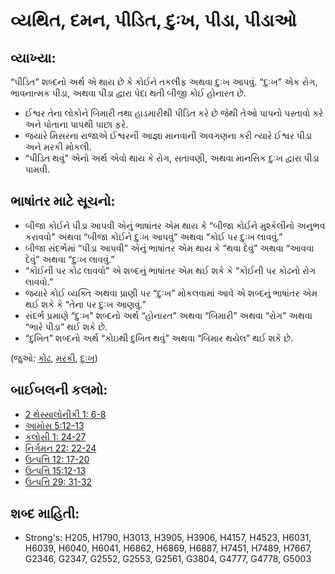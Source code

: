 # વ્યથિત, દમન, પીડિત, દુઃખ, પીડા, પીડાઓ 

## વ્યાખ્યા: 

“પીડિત” શબ્દનો અર્થ એ થાય છે કે કોઈને તકલીફ અથવા દુઃખ આપવું.
“દુઃખ” એક રોગ, ભાવનાત્મક પીડા, અથવા પીડા દ્વારા પેદા થતી બીજી કોઈ હોનારત છે.

* ઈશ્વર તેના લોકોને બિમારી તથા હાડમારીથી પીડિત કરે છે જેથી તેઓ પાપનો પસ્તાવો કરે અને પોતાના પાપથી પાછા ફરે.
* જયારે મિસરના રાજાએ ઈશ્વરની આજ્ઞા માનવાની અવગણના કરી ત્યારે ઈશ્વર પીડા અને મરકી મોકલી.
* “પીડિત થવું” એનો અર્થ એવો થાય કે રોગ, સતાવણી, અથવા માનસિક દુઃખ દ્વારા પીડા પામવી.

## ભાષાંતર માટે સૂચનો: 

* બીજા કોઈને પીડા આપવી એનું ભાષાંતર એમ થાય કે “બીજા કોઈને મુશ્કેલીનો અનુભવ કરાવવો” અથવા “બીજા કોઈને દુઃખ આપવું” અથવા “કોઈ પર દુઃખ લાવવું.”
* બીજા સંદર્ભમાં “પીડા આપવી” એનું ભાષાંતર એમ થાય કે “થવા દેવું” અથવા “આવવા દેવું” અથવા “દુઃખ લાવવું.”
* “કોઈની પર કોઢ લાવવો” એ શબ્દનું ભાષાંતર એમ થઈ શકે કે “કોઈની પર કોઢનો રોગ લાવવો.”
* જયારે કોઈ વ્યક્તિ અથવા પ્રાણી પર “દુઃખ”  મોકલવામાં આવે એ શબ્દનું ભાષાંતર એમ થઈ શકે કે “તેના પર દુઃખ આણવું.”
* સંદર્ભ પ્રમાણે “દુઃખ” શબ્દનો અર્થ “હોનારત” અથવા “બિમારી” અથવા “રોગ” અથવા “ભારે પીડા” થઈ શકે છે.
* “દુખિત” શબ્દનો અર્થ “કોઇથી દુખિત થવું” અથવા “બિમાર થયેલ” થઈ શકે છે.

(જુઓ: [કોઢ](../other/leprosy.md), [મરકી](../other/plague.md), [દુઃખ](../other/suffer.md))

## બાઈબલની કલમો: 

* [2 થેસ્સાલોનીકી 1: 6-8](rc://gu/tn/help/2th/01/06)
* [આમોસ 5:12-13](rc://gu/tn/help/amo/05/12)
* [કલોસી 1: 24-27](rc://gu/tn/help/col/01/24)
* [નિર્ગમન 22: 22-24](rc://gu/tn/help/exo/22/22)
* [ઉત્પત્તિ 12: 17-20](rc://gu/tn/help/gen/12/17)
* [ઉત્પત્તિ 15:12-13](rc://gu/tn/help/gen/15/12)
* [ઉત્પત્તિ 29: 31-32](rc://gu/tn/help/gen/29/31)

## શબ્દ માહિતી: 

* Strong's: H205, H1790, H3013, H3905, H3906, H4157, H4523, H6031, H6039, H6040, H6041, H6862, H6869, H6887, H7451, H7489, H7667, G2346, G2347, G2552, G2553, G2561, G3804, G4777, G4778, G5003
